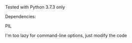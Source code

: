Tested with Python 3.7.3 only

Dependencies:

  PIL
  
I'm too lazy for command-line options, just modify the code
